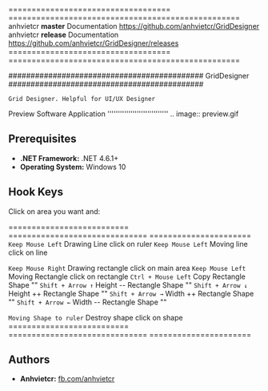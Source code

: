 =================================== ==================================================
anhvietcr **master** Documentation  https://github.com/anhvietcr/GridDesigner
anhvietcr **release** Documentation https://github.com/anhvietcr/GridDesigner/releases
=================================== ==================================================

############################################
                   GridDesigner
############################################
~~~~~~~~~~~~~~~~~~~~~~~~~~~~~~~~~~~~~~~~~~~~
Grid Designer. Helpful for UI/UX Designer
~~~~~~~~~~~~~~~~~~~~~~~~~~~~~~~~~~~~~~~~~~~~

Preview Software Application
'''''''''''''''''''''''''''''
.. image:: preview.gif


## Prerequisites

 - **.NET Framework:** .NET 4.6.1+
 - **Operating System:** Windows 10

Hook Keys
-------------
Click on area you want and:

========================== ============================== ======================
``Keep Mouse Left``        Drawing Line 				 	click on ruler
``Keep Mouse Left``        Moving line 			 			click on line

``Keep Mouse Right``       Drawing rectangle 				click on main area 
``Keep Mouse Left``        Moving Rectangle 				click on rectangle
``Ctrl + Mouse Left``      Copy Rectangle Shape 					""
``Shift + Arrow ↑``        Height --  Rectangle Shape 				""
``Shift + Arrow ↓``        Height ++  Rectangle Shape				""
``Shift + Arrow →``        Width  ++  Rectangle Shape				""
``Shift + Arrow ←``        Width  --  Rectangle Shape				""

``Moving Shape to ruler``  Destroy shape 			 		click on shape
========================== ============================== ======================


## Authors

 - **Anhvietcr:** [fb.com/anhvietcr][committers]

 [committers]: https://facebook.com/anhvietcr

